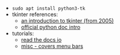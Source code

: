 - `sudo apt install python3-tk`
- tkinter references:
  - [an introduction to tkinter (from 2005)](http://effbot.org/tkinterbook/)
  - [official python doc intro](https://docs.python.org/3.5/library/tkinter.html)
- tutorials:
  - [read the docs io](http://python-textbok.readthedocs.io/en/1.0/Introduction_to_GUI_Programming.html)
  - [misc - covers menu bars](http://www.datadependence.com/2016/04/how-to-build-gui-in-python-3/)
  
